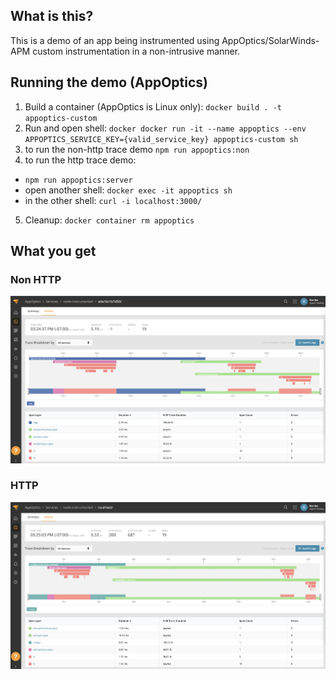 ## What is this?

This is a demo of an app being instrumented using AppOptics/SolarWinds-APM custom instrumentation in a non-intrusive manner.

## Running the demo (AppOptics)

1. Build a container (AppOptics is Linux only): `docker build . -t appoptics-custom`
2. Run and open shell: `docker docker run -it --name appoptics --env APPOPTICS_SERVICE_KEY={valid_service_key} appoptics-custom sh`
3. to run the non-http trace demo `npm run appoptics:non` 
4. to run the http trace demo:
  - `npm run appoptics:server`
  - open another shell: `docker exec -it appoptics sh`
  - in the other shell: `curl -i localhost:3000/`
5. Cleanup: `docker container rm appoptics`

## What you get

### Non HTTP

![Non HTTP](non-http.png)

### HTTP

![HTTP](http.png)